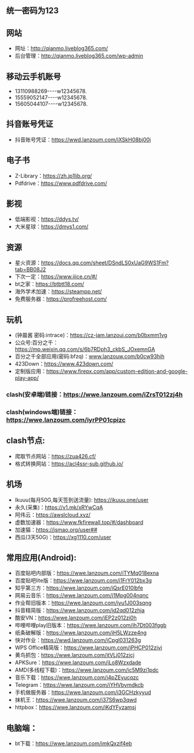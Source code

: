 ## 统一密码为123

## 网站
- 网址：http://qianmo.liveblog365.com/
- 后台管理：http://qianmo.liveblog365.com/wp-admin


## 移动云手机账号
- 13110988269----w12345678.
- 15559052147----w12345678.
- 15605044107----w12345678.

## 抖音账号凭证
- 抖音账号凭证：https://wwd.lanzoum.com/iXSkH08bj00j

## 电子书
- Z-Library：https://zh.jp1lib.org/
- Pdfdrive：https://www.pdfdrive.com/

## 影视
- 低端影视：https://ddys.tv/
- 大米星球：https://dmys1.com/

## 资源
- 星火资源：https://docs.qq.com/sheet/DSndLS0xUaG9WS1Fm?tab=BB08J2
- 下次一定：https://www.iiice.cn/#/
- bt之家：https://btbtt18.com/
- 海外学术加速：https://steampp.net/
- 免费服务器：https://profreehost.com/

## 玩机
- (钟晨酱 密码:intrace)：https://cz-jam.lanzouj.com/b0bxmm1vg
- 公众号:百分之千：https://mp.weixin.qq.com/s/6b7RDph3_ckbS_JOxemnGA
- 百分之千全部应用(密码:bfzq)：www.lanzouw.com/b0cw93hih
- 423Down：https://www.423down.com/
- 定制版应用：https://www.firepx.com/app/custom-edition-and-google-play-app/

### clash(安卓端)链接：https://wwe.lanzoum.com/iZrsT012zj4h
### clash(windows端)链接：https://wwe.lanzoum.com/iyrPP01cpizc

## clash节点:
- 爬取节点网站：https://zua426.cf/
- 格式转换网站：https://acl4ssr-sub.github.io/

## 机场
- Ikuuu(每月50G,每天签到送流量): https://ikuuu.one/user
- 永久(采集)：https://v1.mk/xRYwCqA
- 阿伟云：https://awslcloud.xyz/
- 虚数加速器：https://www.fkfirewall.top/#/dashboard
- 加速猫：https://jsmao.org/user##
- 西瓜(3天50G)：https://xg1110.com/user


## 常用应用(Android):
- 百度贴吧内部版：https://wwe.lanzoum.com/iTYMq018exna
- 百度贴吧lite版：https://wwe.lanzoum.com/i1FrY012bx3g
- 知乎第三方：https://wwe.lanzoum.com/iQsrE010lbfe
- 网易云音乐：https://wwe.lanzoum.com/i1Mpg004nqnc
- 作业帮旧版本：https://wwe.lanzoum.com/iyu1J003sqng
- 抖音精简版：https://wwe.lanzoum.com/id2qd012zhja
- 酷安VN：https://wwe.lanzoum.com/iEP2z012zi0h
- 哔哩哔哩play旧版本：https://wwe.lanzoum.com/ih7Dt003fggb
- 纸条破解版：https://wwe.lanzoum.com/iH5LWzze4ng
- 快对作业：https://wwd.lanzoum.com/iCpgl031263g
- WPS Office精简版：https://wwe.lanzoum.com/iPHCP012zivi
- 黄鸟抓包：https://wwe.lanzoum.com/itVLj012zicj
- APKSure：https://wwe.lanzoum.com/iLo8Wzxdade
- AMD(多线程下载)：https://wwe.lanzoum.com/ic5M9zi1pdc
- 音乐下载：https://wwe.lanzoum.com/i4pZEyucqzc
- Telegram：https://wwe.lanzoum.com/iYHVbymdkcb
- 手机做服务器：https://wwe.lanzoum.com/i3GCHzkyyud
- 抹机王：https://wwe.lanzoum.com/i37S6wp3qwd
- httpbox：https://wwe.lanzoum.com/iKdYFyzamsj

## 电脑端：
- bt下载：https://wwe.lanzoum.com/imkQxzif4eb
